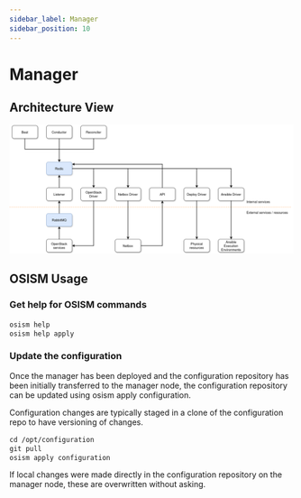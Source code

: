 ```yaml
---
sidebar_label: Manager
sidebar_position: 10
---
```


# Manager

## Architecture View

![OSISM orchestrator](./images/python-osism.drawio.png)

## OSISM Usage

### Get help for OSISM commands

```
osism help
osism help apply
```

### Update the configuration

Once the manager has been deployed and the configuration repository has been initially transferred to the manager node,
the configuration repository can be updated using osism apply configuration.

Configuration changes are typically staged in a clone of the configuration repo to have versioning of changes.

```
cd /opt/configuration
git pull
osism apply configuration
```

If local changes were made directly in the configuration repository on the manager node, these are overwritten without asking.

